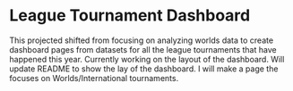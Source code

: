 # League Tournament Dashboard  

This projected shifted from focusing on analyzing worlds data to create dashboard pages from datasets for all the league tournaments that have happened this year. Currently working on the layout of the dashboard. Will update README to show the lay of the dashboard. I will make a page the focuses on Worlds/International tournaments.
